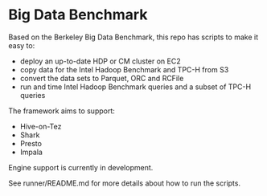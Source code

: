 Big Data Benchmark
=========

Based on the Berkeley Big Data Benchmark, this repo has scripts to make it easy to:

- deploy an up-to-date HDP or CM cluster on EC2
- copy data for the Intel Hadoop Benchmark and TPC-H from S3
- convert the data sets to Parquet, ORC and RCFile
- run and time Intel Hadoop Benchmark queries and a subset of TPC-H queries

The framework aims to support:

- Hive-on-Tez
- Shark
- Presto
- Impala

Engine support is currently in development.

See runner/README.md for more details about how to run the scripts.
